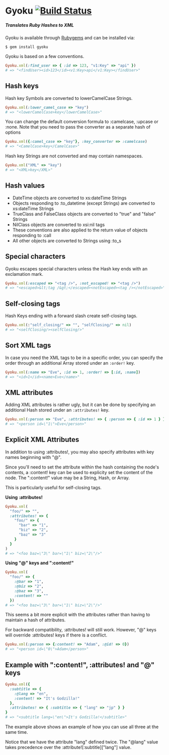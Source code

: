 Gyoku [![Build Status](https://secure.travis-ci.org/rubiii/gyoku.png)](http://travis-ci.org/rubiii/gyoku)
=====

##### Translates Ruby Hashes to XML

Gyoku is available through [Rubygems](http://rubygems.org/gems/gyoku) and can
be installed via:

```
$ gem install gyoku
```

Gyoku is based on a few conventions.

``` ruby
Gyoku.xml(:find_user => { :id => 123, "v1:Key" => "api" })
# => "<findUser><id>123</id><v1:Key>api</v1:Key></findUser>"
```


Hash keys
---------

Hash key Symbols are converted to lowerCamelCase Strings.

``` ruby
Gyoku.xml(:lower_camel_case => "key")
# => "<lowerCamelCase>key</lowerCamelCase>"
```

You can change the default conversion formula to :camelcase, :upcase or :none. Note that you need to pass the converter as a separate hash of options

``` ruby
Gyoku.xml({:camel_case => "key"}, :key_converter => :camelcase)
# => "<CamelCase>key</CamelCase>"
```

Hash key Strings are not converted and may contain namespaces.

``` ruby
Gyoku.xml("XML" => "key")
# => "<XML>key</XML>"
```


Hash values
-----------

* DateTime objects are converted to xs:dateTime Strings
* Objects responding to :to_datetime (except Strings) are converted to xs:dateTime Strings
* TrueClass and FalseClass objects are converted to "true" and "false" Strings
* NilClass objects are converted to xsi:nil tags
* These conventions are also applied to the return value of objects responding to :call
* All other objects are converted to Strings using :to_s


Special characters
------------------

Gyoku escapes special characters unless the Hash key ends with an exclamation mark.

``` ruby
Gyoku.xml(:escaped => "<tag />", :not_escaped! => "<tag />")
# => "<escaped>&lt;tag /&gt;</escaped><notEscaped><tag /></notEscaped>"
```


Self-closing tags
-----------------

Hash Keys ending with a forward slash create self-closing tags.

``` ruby
Gyoku.xml(:"self_closing/" => "", "selfClosing/" => nil)
# => "<selfClosing/><selfClosing/>"
```


Sort XML tags
-------------

In case you need the XML tags to be in a specific order, you can specify the order through an additional Array stored under an `:order!` key.

``` ruby
Gyoku.xml(:name => "Eve", :id => 1, :order! => [:id, :name])
# => "<id>1</id><name>Eve</name>"
```


XML attributes
--------------

Adding XML attributes is rather ugly, but it can be done by specifying an additional Hash stored under an `:attributes!` key.

``` ruby
Gyoku.xml(:person => "Eve", :attributes! => { :person => { :id => 1 } })
# => "<person id=\"1\">Eve</person>"
```

Explicit XML Attributes
-----------------------
In addition to using :attributes!, you may also specify attributes with key names beginning with "@". 

Since you'll need to set the attribute within the hash containing the node's contents, a :content! key can be used to explicity set the content of the node. The ":content!" value may be a String, Hash, or Array.

This is particularly useful for self-closing tags.

**Using :attributes!**

``` ruby
Gyoku.xml(
  "foo/" => "", 
  :attributes! => {
    "foo/" => {
      "bar" => "1", 
      "biz" => "2", 
      "baz" => "3"
    }
  }
)
# => "<foo baz=\"3\" bar=\"1\" biz=\"2\"/>"
```

**Using "@" keys and ":content!"**

``` ruby
Gyoku.xml(
  "foo/" => {
    :@bar => "1",
    :@biz => "2",
    :@baz => "3",
    :content! => ""
  })
# => "<foo baz=\"3\" bar=\"1\" biz=\"2\"/>"
```
This seems a bit more explicit with the attributes rather than having to maintain a hash of attributes.

For backward compatibility, :attributes! will still work. However, "@" keys will override :attributes! keys if there is a conflict.

``` ruby
Gyoku.xml(:person => {:content! => "Adam", :@id! => 0})
# => "<person id=\"0\">Adam</person>"
```

Example with ":content!", :attributes! and "@" keys
--------------------------------------------------
``` ruby
Gyoku.xml({ 
  :subtitle => { 
    :@lang => "en", 
    :content! => "It's Godzilla!" 
  }, 
  :attributes! => { :subtitle => { "lang" => "jp" } } 
}
# => "<subtitle lang=\"en\">It's Godzilla!</subtitle>"
```

The example above shows an example of how you can use all three at the same time. 

Notice that we have the attribute "lang" defined twice.
The "@lang" value takes precedence over the :attribute![:subtitle]["lang"] value.
